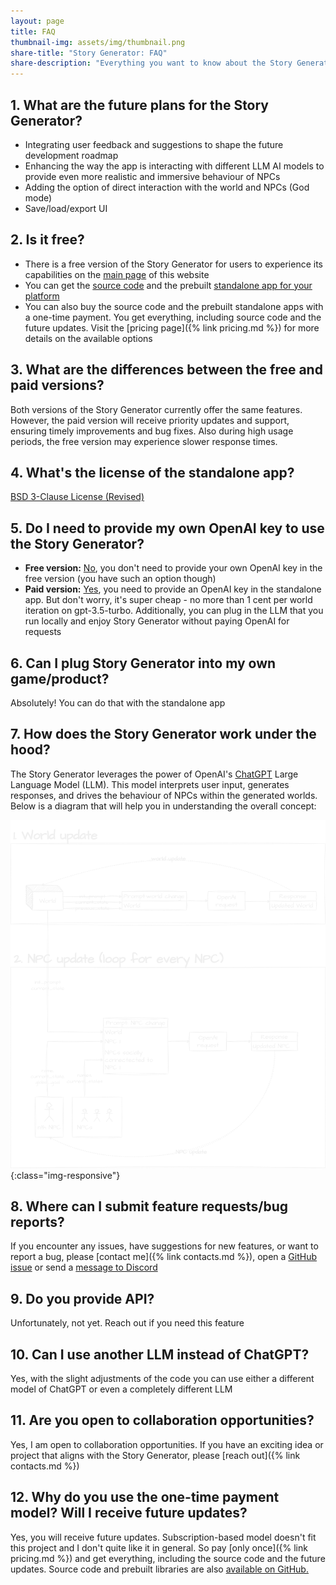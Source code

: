 ```yaml
---
layout: page
title: FAQ
thumbnail-img: assets/img/thumbnail.png
share-title: "Story Generator: FAQ"
share-description: "Everything you want to know about the Story Generator"
---
```


## 1. What are the future plans for the Story Generator?

- Integrating user feedback and suggestions to shape the future development roadmap
- Enhancing the way the app is interacting with different LLM AI models to provide even more realistic and immersive behaviour of NPCs
- Adding the option of direct interaction with the world and NPCs (God mode)
- Save/load/export UI

## 2. Is it free?

- There is a free version of the Story Generator for users to experience its capabilities on the [main page](https://www.story-generator.ai/) of this website
- You can get the [source code](https://github.com/Dene33/world-gpt) and the prebuilt [standalone app for your platform](https://github.com/Dene33/world-gpt/releases)
- You can also buy the source code and the prebuilt standalone apps with a one-time payment. You get everything, including source code and the future updates. Visit the [pricing page]({% link pricing.md %}) for more details on the available options

## 3. What are the differences between the free and paid versions?

Both versions of the Story Generator currently offer the same features. However, the paid version will receive priority updates and support, ensuring timely improvements and bug fixes. Also during high usage periods, the free version may experience slower response times.

## 4. What's the license of the standalone app?

[BSD 3-Clause License (Revised)](https://www.tldrlegal.com/license/bsd-3-clause-license-revised)

## 5. Do I need to provide my own OpenAI key to use the Story Generator?

- **Free version:** <u>No</u>, you don't need to provide your own OpenAI key in the free version (you have such an option though)
- **Paid version:** <u>Yes</u>, you need to provide an OpenAI key in the standalone app. But don't worry, it's super cheap - no more than 1 cent per world iteration on gpt-3.5-turbo. Additionally, you can plug in the LLM that you run locally and enjoy Story Generator without paying OpenAI for requests

## 6. Can I plug Story Generator into my own game/product?

Absolutely! You can do that with the standalone app

## 7. How does the Story Generator work under the hood?

The Story Generator leverages the power of OpenAI's [ChatGPT](https://chat.openai.com/) Large Language Model (LLM). This model interprets user input, generates responses, and drives the behaviour of NPCs within the generated worlds. Below is a diagram that will help you in understanding the overall concept:

![Progress Loop](/assets/img/progress_loop.png){:class="img-responsive"}

## 8. Where can I submit feature requests/bug reports?

If you encounter any issues, have suggestions for new features, or want to report a bug, please [contact me]({% link contacts.md %}), open a [GitHub issue](https://github.com/Dene33/world-gpt/issues) or send a [message to Discord](https://discord.gg/uaej8cDCQx)

## 9. Do you provide API?

Unfortunately, not yet. Reach out if you need this feature

## 10. Can I use another LLM instead of ChatGPT?

Yes, with the slight adjustments of the code you can use either a different model of ChatGPT or even a completely different LLM

## 11. Are you open to collaboration opportunities?

Yes, I am open to collaboration opportunities. If you have an exciting idea or project that aligns with the Story Generator, please [reach out]({% link contacts.md %})

## 12. Why do you use the one-time payment model? Will I receive future updates?

Yes, you will receive future updates. Subscription-based model doesn't fit this project and I don't quite like it in general. So pay [only once]({% link pricing.md %}) and get everything, including the source code and the future updates. Source code and prebuilt libraries are also [available on GitHub.](https://github.com/Dene33/world-gpt)
